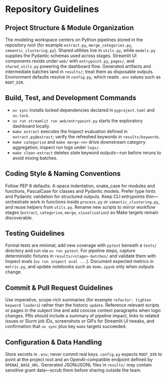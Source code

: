 # Repository Guidelines

## Project Structure & Module Organization
The modeling workspace centers on Python pipelines stored in the repository root (for example `extract.py`, `merge_categories.py`, `semantic_clustering.py`). Shared utilities live in `utils.py`, while `models.py` supplies the Pydantic schemas used across stages. Streamlit UI components reside under `web/` with `entrypoint.py`, `pages/`, and `shared_utils.py` powering the dashboard flow. Generated artifacts and intermediate batches land in `results/`; treat them as disposable outputs. Environment defaults resolve in `config.py`, which reads `.env` values such as `ROOT_DIR`.

## Build, Test, and Development Commands
- `uv sync` installs locked dependencies declared in `pyproject.toml` and `uv.lock`.
- `uv run streamlit run web/entrypoint.py` starts the exploratory dashboard locally.
- `make extract` executes the Inspect evaluation defined in `extract.py@extract`; verify the refreshed keywords in `results/keywords`.
- `make categorise` and `make merge-<n>` drive downstream category aggregation; inspect run logs under `logs/`.
- `make clean-extract` deletes stale keyword outputs—run before reruns to avoid mixing batches.

## Coding Style & Naming Conventions
Follow PEP 8 defaults: 4-space indentation, snake_case for modules and functions, PascalCase for classes and Pydantic models. Prefer type hints and Pydantic validation for structured outputs. Keep CLI entrypoints thin—orchestrate work in functions inside `process.py` or `semantic_clustering.py`, and reuse helpers from `utils.py`. Rename new scripts to mirror workflow stages (`extract`, `categorise`, `merge`, `visualisation`) so Make targets remain discoverable.

## Testing Guidelines
Formal tests are minimal; add new coverage with `pytest` beneath a `tests/` directory and run via `uv run pytest`. For pipeline steps, capture deterministic fixtures in `results/<stage>-batches/` and validate them with Inspect evals (`uv run inspect eval ...`). Document expected metrics in `metric.py`, and update notebooks such as `demo.ipynb` only when outputs change.

## Commit & Pull Request Guidelines
Use imperative, scope-rich summaries (for example `refactor: tighten keyword loaders`) rather than the historic `update`. Reference relevant scripts or pages in the subject line and add concise context paragraphs when logic changes. PRs should include a summary of pipeline impact, links to related issues or Slurm job IDs, screenshots or GIFs for Streamlit UI tweaks, and confirmation that `uv sync` plus key `make` targets succeeded.

## Configuration & Data Handling
Store secrets in `.env`; never commit real keys. `config.py` expects `ROOT_DIR` to point at the project root and an OpenAI-compatible endpoint defined by `OPENAI_BASE_URL`. Generated JSON/JSONL files in `results/` may contain sensitive grant data—scrub them before sharing outside the team.
